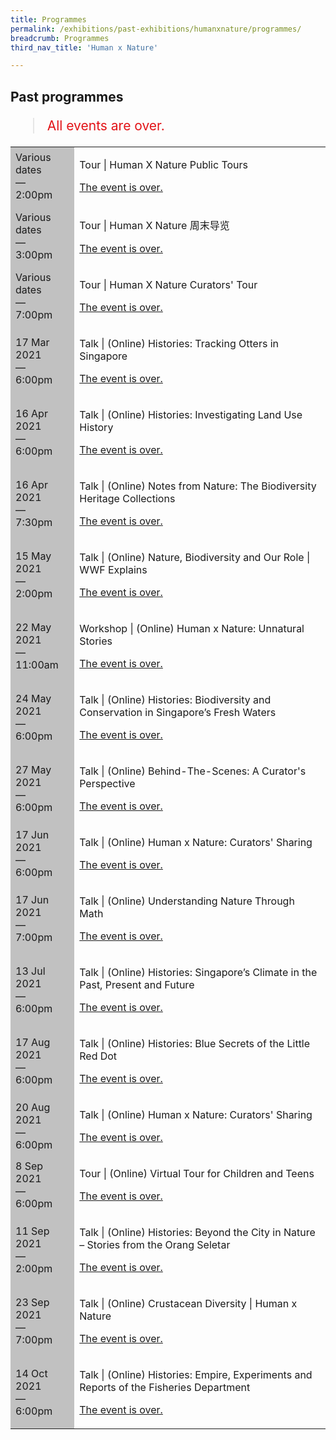 ```yaml
---
title: Programmes
permalink: /exhibitions/past-exhibitions/humanxnature/programmes/
breadcrumb: Programmes
third_nav_title: 'Human x Nature'

---
```


<section class="section__progs">

<div class="container__description">
    <div class="row">
        <div class="col is-10-mobile">

<h2>Past programmes</h2>

<blockquote style="color: #E21216; font-size: 150%;">All events are over.</blockquote>

<table class="table table-v">
    <tr>
        <td style="background-color: #c1c1c1;">Various dates<br>
            &mdash;<br>
            2:00pm</td>
        <td>
            <p>Tour &#124; Human X Nature Public Tours</p>
            <p><a href="/programmes/humanxnature/publictours-en/">The event is over.</a></p>
        </td>
    </tr>
    <tr>
        <td style="background-color: #c1c1c1;">Various dates<br>
            &mdash;<br>
            3:00pm</td>
        <td>
            <p>Tour &#124; Human X Nature 周末导览</p>
            <p><a href="/programmes/humanxnature/publictours-zh/">The event is over.</a></p>
        </td>
    </tr>
    <tr>
        <td style="background-color: #c1c1c1;">Various dates<br>
            &mdash;<br>
            7:00pm</td>
        <td>
            <p>Tour &#124; Human X Nature Curators' Tour</p>
            <p><a href="/programmes/humanxnature/curatorstours/">The event is over.</a></p>
        </td>
    </tr>
    <tr>
        <td style="background-color: #c1c1c1;">17 Mar 2021<br>
            &mdash;<br>
            6:00pm</td>
        <td>
            <p>Talk &#124; (Online) Histories: Tracking Otters in Singapore</p>
            <p><a href="/programmes/humanxnature/20210317-talk/">The event is over.</a></p>
        </td>
    </tr>
    <tr>
        <td style="background-color: #c1c1c1;">16 Apr 2021<br>
            &mdash;<br>
            6:00pm</td>
        <td>
            <p>Talk &#124; (Online) Histories: Investigating Land Use History</p>
            <p><a href="/programmes/humanxnature/20210416-talk/">The event is over.</a></p>
        </td>
    </tr>
    <tr>
        <td style="background-color: #c1c1c1;">16 Apr 2021<br>
            &mdash;<br>
            7:30pm</td>
        <td>
            <p>Talk &#124; (Online) Notes from Nature: The Biodiversity Heritage Collections</p>
            <p><a href="/programmes/humanxnature/20210416-talk-2/">The event is over.</a></p>
        </td>
    </tr>
    <tr>
        <td style="background-color: #c1c1c1;">15 May 2021<br>
            &mdash;<br>
            2:00pm</td>
        <td>
            <p>Talk &#124; (Online) Nature, Biodiversity and Our Role | WWF Explains</p>
            <p><a href="/programmes/humanxnature/20210515-talk/">The event is over.</a></p>
        </td>
    </tr>
    <tr>
        <td style="background-color: #c1c1c1;">22 May 2021<br>
            &mdash;<br>
            11:00am</td>
        <td>
            <p>Workshop &#124; (Online) Human x Nature: Unnatural Stories</p>
            <p><a href="/programmes/humanxnature/20210522-workshop/">The event is over.</a></p>
        </td>
    </tr>
    <tr>
        <td style="background-color: #c1c1c1;">24 May 2021<br>
            &mdash;<br>
            6:00pm</td>
        <td>
            <p>Talk &#124; (Online) Histories: Biodiversity and Conservation in Singapore’s Fresh Waters</p>
            <p><a href="/programmes/humanxnature/20210524-talk/">The event is over.</a></p>
        </td>
    </tr>
    <tr>
        <td style="background-color: #c1c1c1;">27 May 2021<br>
            &mdash;<br>
            6:00pm</td>
        <td>
            <p>Talk &#124; (Online) Behind-The-Scenes: A Curator's Perspective</p>
            <p><a href="/programmes/humanxnature/20210527-talk/">The event is over.</a></p>
        </td>
    </tr>
    <tr>
        <td style="background-color: #c1c1c1;">17 Jun 2021<br>
            &mdash;<br>
            6:00pm</td>
        <td>
            <p>Talk &#124; (Online) Human x Nature: Curators' Sharing</p>
            <p><a href="/programmes/humanxnature/20210617-talk/">The event is over.</a></p>
        </td>
    </tr>
    <tr>
        <td style="background-color: #c1c1c1;">17 Jun 2021<br>
            &mdash;<br>
            7:00pm</td>
        <td>
            <p>Talk &#124; (Online) Understanding Nature Through Math</p>
            <p><a href="/programmes/humanxnature/20210617-talk-2/">The event is over.</a></p>
        </td>
    </tr>
    <tr>
        <td style="background-color: #c1c1c1;">13 Jul 2021<br>
            &mdash;<br>
            6:00pm</td>
        <td>
            <p>Talk &#124; (Online) Histories: Singapore’s Climate in the Past, Present and Future</p>
            <p><a href="/programmes/humanxnature/20210713-talk/">The event is over.</a></p>
        </td>
    </tr>
    <tr>
        <td style="background-color: #c1c1c1;">17 Aug 2021<br>
            &mdash;<br>
            6:00pm</td>
        <td>
            <p>Talk &#124; (Online) Histories: Blue Secrets of the Little Red Dot</p>
            <p><a href="/programmes/humanxnature/20210817-talk/">The event is over.</a></p>
        </td>
    </tr>
    <tr>
        <td style="background-color: #c1c1c1;">20 Aug 2021<br>
            &mdash;<br>
            6:00pm</td>
        <td>
            <p>Talk &#124; (Online) Human x Nature: Curators' Sharing</p>
            <p><a href="/programmes/humanxnature/20210820-talk/">The event is over.</a></p>
        </td>
    </tr>
    <tr>
        <td style="background-color: #c1c1c1;">8 Sep 2021<br>
            &mdash;<br>
            6:00pm</td>
        <td>
            <p>Tour &#124; (Online) Virtual Tour for Children and Teens</p>
            <p><a href="/programmes/humanxnature/20210908-tour/">The event is over.</a></p>
        </td>
    </tr> 
    <tr>
        <td style="background-color: #c1c1c1;">11 Sep 2021<br>
            &mdash;<br>
            2:00pm</td>
        <td>
            <p>Talk &#124; (Online) Histories: Beyond the City in Nature – Stories from the Orang Seletar</p>
            <p><a href="/programmes/humanxnature/20210911-talk/">The event is over.</a></p>
        </td>
    </tr> 
    <tr>
        <td style="background-color: #c1c1c1;">23 Sep 2021<br>
            &mdash;<br>
            7:00pm</td>
        <td>
            <p>Talk &#124; (Online) Crustacean Diversity | Human x Nature</p>
            <p><a href="/programmes/humanxnature/20210923-talk/">The event is over.</a></p>
        </td>
    </tr>
    <tr>
        <td style="background-color: #c1c1c1;">14 Oct 2021<br>
            &mdash;<br>
            6:00pm</td>
        <td>
            <p>Talk &#124; (Online) Histories: Empire, Experiments and Reports of the Fisheries Department</p>
            <p><a href="/programmes/humanxnature/20211014-talk/">The event is over.</a></p>
        </td>
    </tr>     

</table>
        </div>
    </div>
</div>
</section>